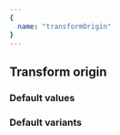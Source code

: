 ```yaml
---
{
  name: "transformOrigin"
}
---
```


## Transform origin

### Default values
<!-- defaults.values.start -->

<!-- defaults.values.end -->


### Default variants
<!-- defaults.variants.start -->

<!-- defaults.variants.end -->
